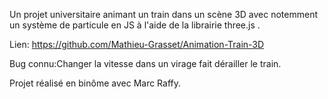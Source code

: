 Un projet universitaire animant un train dans un scène 3D avec notemment un système de particule en JS à l'aide de la librairie three.js .

Lien: https://github.com/Mathieu-Grasset/Animation-Train-3D

Bug connu:Changer la vitesse dans un virage fait dérailler le train. 

Projet réalisé en binôme avec Marc Raffy. 
